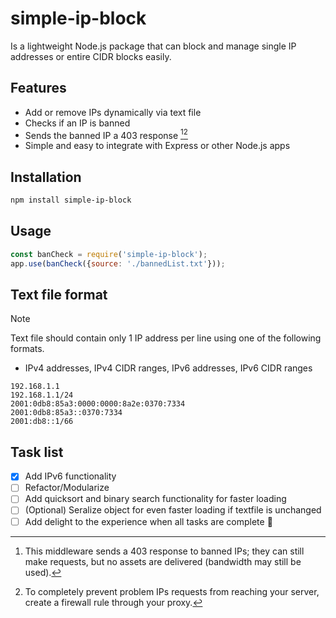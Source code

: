 # simple-ip-block
Is a lightweight Node.js package that can block and manage single IP addresses or entire CIDR blocks easily.

## Features
- Add or remove IPs dynamically via text file
- Checks if an IP is banned
- Sends the banned IP a 403 response [^1][^2] 
- Simple and easy to integrate with Express or other Node.js apps

## Installation
```bash
npm install simple-ip-block
```

## Usage
```javascript
const banCheck = require('simple-ip-block');
app.use(banCheck({source: './bannedList.txt'}));
```

## Text file format
> [!NOTE]
> Text file should contain only 1 IP address per line using one of the following formats.
- IPv4 addresses, IPv4 CIDR ranges, IPv6 addresses, IPv6 CIDR ranges
```
192.168.1.1
192.168.1.1/24
2001:0db8:85a3:0000:0000:8a2e:0370:7334
2001:0db8:85a3::0370:7334
2001:db8::1/66
```

## Task list
- [x] Add IPv6 functionality
- [ ] Refactor/Modularize
- [ ] Add quicksort and binary search functionality for faster loading
- [ ] \(Optional) Seralize object for even faster loading if textfile is unchanged
- [ ] Add delight to the experience when all tasks are complete :tada:

[^1]: This middleware sends a 403 response to banned IPs; they can still make requests, but no assets are delivered (bandwidth may still be used).
[^2]: To completely prevent problem IPs requests from reaching your server, create a firewall rule through your proxy.